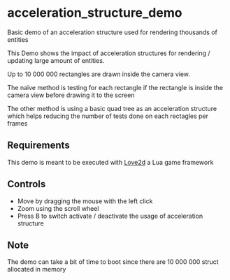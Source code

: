 # acceleration_structure_demo
Basic demo of an acceleration structure used for rendering thousands of entities

This Demo shows the impact of acceleration structures for rendering / updating large amount of entities.

Up to 10 000 000 rectangles are drawn inside the camera view.

The naïve method is testing for each rectangle if the rectangle is inside the camera view before drawing it to the screen

The other method is using a basic quad tree as an acceleration structure which helps reducing the number of tests done on each rectagles per frames

## Requirements
This demo is meant to be executed with [Love2d](https://love2d.org/) a Lua game framework

## Controls

- Move by dragging the mouse with the left click
- Zoom using the scroll wheel
- Press B to switch activate / deactivate the usage of acceleration structure

## Note

The demo can take a bit of time to boot since there are 10 000 000 struct allocated in memory
